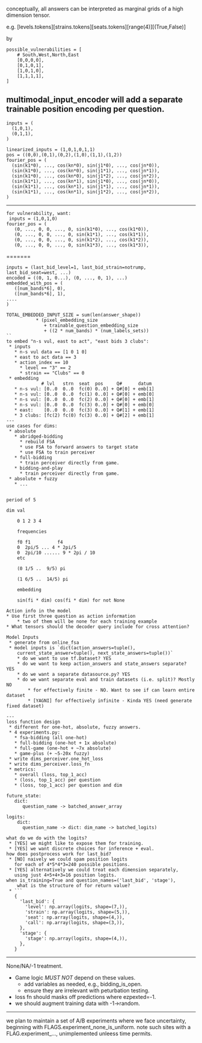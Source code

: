 conceptually, all answers can be interpreted as marginal
grids of a high dimension tensor.

e.g. [levels.tokens][strains.tokens][seats.tokens][range(4)][(True,False)]

by 
```
possible_vulnerabilities = [
	# South,West,North,East
	[0,0,0,0],
	[0,1,0,1],
	[1,0,1,0],
	[1,1,1,1],
]
```
multimodal_input_encoder will add a separate trainable position encoding per question.
------------
```
inputs = (
  (1,0,1),
  (0,1,1),
)

linearized_inputs = (1,0,1,0,1,1)
pos = ((0,0),(0,1),(0,2),(1,0),(1,1),(1,2))
fourier_pos = (
  (sin(k1*0), ..., cos(kn*0), sin(j1*0), ..., cos(jn*0)),
  (sin(k1*0), ..., cos(kn*0), sin(j1*1), ..., cos(jn*1)),
  (sin(k1*0), ..., cos(kn*0), sin(j1*2), ..., cos(jn*2)),
  (sin(k1*1), ..., cos(kn*1), sin(j1*0), ..., cos(jn*0)),
  (sin(k1*1), ..., cos(kn*1), sin(j1*1), ..., cos(jn*1)),
  (sin(k1*1), ..., cos(kn*1), sin(j1*2), ..., cos(jn*2)),
)
```
--------
```
for vulnerability, want:
 inputs = (1,0,1,0)
fourier_pos = (
   (0, ..., 0, 0, ..., 0, sin(k1*0), ..., cos(k1*0)),
   (0, ..., 0, 0, ..., 0, sin(k1*1), ..., cos(k1*1)),
   (0, ..., 0, 0, ..., 0, sin(k1*2), ..., cos(k1*2)),
   (0, ..., 0, 0, ..., 0, sin(k1*3), ..., cos(k1*3)),
````
=======
```
inputs = (last_bid_level=1, last_bid_strain=notrump, last_bid_seat=west, ...)
encoded = ((0, 1, 0...), (0, ..., 0, 1), ...)
embedded_with_pos = (
   ([num_bands*6], 0),
   ([num_bands*6], 1),
....
)

TOTAL_EMBEDDED_INPUT_SIZE = sum(len(answer_shape))
           * (pixel_embedding_size
              + trainable_question_embedding_size
              + ((2 * num_bands) * (num_labels_sets))
``
to embed "n-s vul, east to act", "east bids 3 clubs":
 * inputs
   * n-s vul data == [1 0 1 0]
   * east to act data == 3
   * action_index == 10
     * level == "3" == 2
     * strain == "Clubs" == 0
 * embedding
             # lvl   strn  seat  pos     Q#      datum
   * n-s vul: [0..0  0..0  fc(0) 0..0] + Q#[0] + emb[1]
   * n-s vul: [0..0  0..0  fc(1) 0..0] + Q#[0] + emb[0]
   * n-s vul: [0..0  0..0  fc(2) 0..0] + Q#[0] + emb[1]
   * n-s vul: [0..0  0..0  fc(3) 0..0] + Q#[0] + emb[0]
   * east:    [0..0  0..0  fc(3) 0..0] + Q#[1] + emb[1]
   * 3 clubs: [fc(2) fc(0) fc(3) 0..0] + Q#[2] + emb[1]
---
use cases for dims:
 * absolute
   * abridged-bidding
     * rebuild FSA
     * use FSA to forward answers to target state
     * use FSA to train perceiver
   * full-bidding
     * train perceiver directly from game.
   * bidding-and-play
     * train perceiver directly from game.
 * absolute + fuzzy
   * ...
   

period of 5

dim val 

    0 1 2 3 4

    frequencies
     
    f0 f1          f4   
    0  2pi/5 ... 4 * 2pi/5
    0  2pi/10 ...... 9 * 2pi / 10
    etc

    (0 1/5 ..  9/5) pi

    (1 6/5 ..  14/5) pi

    embedding

    sin(fi * dim) cos(fi * dim) for not None

Action info in the model
* Use first three question as action information
    * two of them will be none for each training example
* What tensors should the decoder query include for cross attention?

Model Inputs
 * generate from online_fsa
 * model inputs is `dict(action_answers=tuple(), 
    current_state_answer=tuple(), next_state_answers=tuple())`
    * do we want to use tf.Dataset? YES
    * do we want to keep action_answers and state_answers separate? YES
    * do we want a separate datasource.py? YES
    * do we want separate eval and train datasets (i.e. split)? Mostly NO
        * for effectively finite - NO. Want to see if can learn entire dataset
        * [YAGNI] for effectively infinite - Kinda YES (need generate fixed dataset) 
    
---
loss function design
 * different for one-hot, absolute, fuzzy answers.
 * 4 experiments.py:
   * fsa-bidding (all one-hot)
   * full-bidding (one-hot + 1x absolute)
   * full-game (one-hot + ~7x absolute)
   * game-plus (+ ~5-20x fuzzy)
 * write dims_perceiver.one_hot_loss
 * write dims_perceiver.loss_fn
 * metrics:
   * overall (loss, top_1_acc)
   * (loss, top_1_acc) per question
   * (loss, top_1_acc) per question and dim

future_state:
   dict:
      question_name -> batched_answer_array

logits:
    dict:
      question_name -> dict: dim_name -> batched_logits)

what do we do with the logits?
 * [YES] we might like to expose them for training.
 * [YES] we want discrete choices for inference + eval.
how does postprocess work for last_bid?
 * [NO] naively we could spam position logits
   for each of 4*5*4*3=240 possible positions.
 * [YES] alternatively we could treat each dimension separately,
   using just 4+5+4+3=16 position logits.
when is_training=True and question_names=('last_bid', 'stage'),
    what is the structure of for return value?
 * ```
   {
     'last_bid': {
       'level': np.array(logits, shape=(7,)),
       'strain': np.array(logits, shape=(5,)),
       'seat': np.array(logits, shape=(4,)),
       'call': np.array(logits, shape=(3,)),
     },
     'stage': {
       'stage': np.array(logits, shape=(4,)),
     },
   }
  ```
-------
None/NA/-1 treatment.
 * Game logic *MUST NOT* depend on these values.
   * add variables as needed, e.g., bidding_is_open.
   * ensure they are irrelevant with peturbation testing.
 * loss fn should masks off predictions where ezpexted=-1.
 * we should augment training data with -1->random.
------
we plan to maintain a set of A/B experiments where we
face uncertainty, beginning with FLAGS.experiment_none_is_uniform.
note such sites with a FLAG.experiment_...,
unimplemented unleess time permits.
   
